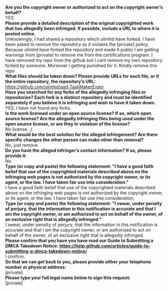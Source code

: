 **Are you the copyright owner or authorized to act on the copyright owner’s behalf?**  
YES  
**Please provide a detailed description of the original copyrighted work that has allegedly been infringed. If possible, include a URL to where it is posted online.**  
Unknowingly, I had shared a repository which ulimhd have forked. I have been asked to remove the repository as it violates the [private] policy. Because ulimhd have forked the repository and made it public I am getting warnings from [private] to remove me from the certifications program. I have removed my repo from the github but I cant remove my own repository forked by someone. Moreover I getting punished for it. Kindly remove this repo  
**What files should be taken down? Please provide URLs for each file, or if the entire repository, the repository’s URL:**  
https://github.com/ulimhd/aad-TaskMakerExam  
**Have you searched for any forks of the allegedly infringing files or repositories? Each fork is a distinct repository and must be identified separately if you believe it is infringing and wish to have it taken down.**  
YES. I have not found any forks.  
**Is the work licensed under an open source license? If so, which open source license? Are the allegedly infringing files being used under the open source license, or are they in violation of the license?**  
No license. ;(  
**What would be the best solution for the alleged infringement? Are there specific changes the other person can make other than removal?**  
No, just remove  
**Do you have the alleged infringer’s contact information? If so, please provide it:**  
No.  
**Type (or copy and paste) the following statement: "I have a good faith belief that use of the copyrighted materials described above on the infringing web pages is not authorized by the copyright owner, or its agent, or the law. I have taken fair use into consideration."**  
I have a good faith belief that use of the copyrighted materials described above on the infringing web pages is not authorized by the copyright owner, or its agent, or the law. I have taken fair use into consideration.  
**Type (or copy and paste) the following statement: "I swear, under penalty of perjury, that the information in this notification is accurate and that I am the copyright owner, or am authorized to act on behalf of the owner, of an exclusive right that is allegedly infringed."**  
I swear, under penalty of perjury, that the information in this notification is accurate and that I am the copyright owner, or am authorized to act on behalf of the owner, of an exclusive right that is allegedly infringed.  
**Please confirm that you have you have read our Guide to Submitting a DMCA Takedown Notice: https://help.github.com/articles/guide-to-submitting-a-dmca-takedown-notice/**  
I confirm.  
**So that we can get back to you, please provide either your telephone number or physical address:**   
[private]  
**Please type your full legal name below to sign this request:**  
[private]
